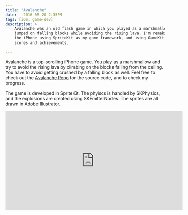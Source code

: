 ```yaml
---
title: "Avalanche"
date:   2016-05-20 2:35PM
tags: [iOS, game-dev]
description: >
    Avalanche was an old flash game in which you played as a marshmallow and
    jumped on falling blocks while avoiding the rising lava. I'm remaking the game for
    the iPhone using SpriteKit as my game framework, and using GameKit to track user
    scores and achievements.

---
```


Avalanche is a top-scrolling iPhone game. You play as a marshmallow and try to
avoid the rising lava by climbing on the blocks falling from the ceiling. You have to avoid
getting crushed by a falling block as well. Feel free to check out the [Avalanche Repo][repo] for
the source code, and to check my progress.

The game is developed in SpriteKit. The phyiscs is handled by SKPhysics, and the
explosions are created using SKEmitterNodes. The sprites are all drawn in Adobe
Illustrator.

<iframe width="560" height="315" src="https://www.youtube.com/embed/mfnpzP2Y-5g" frameborder="0" allowfullscreen></iframe>

[repo]: https://github.com/psturmfels/Avalanche
